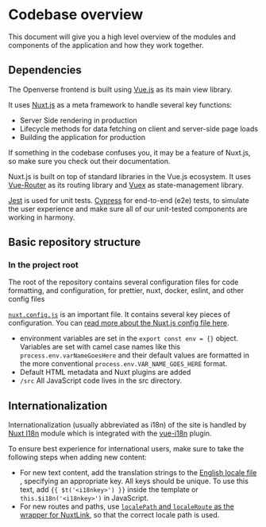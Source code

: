 # Codebase overview

This document will give you a high level overview of the modules and components of the application and how they work together.

## Dependencies

The Openverse frontend is built using [Vue.js](https://vuejs.org/) as its main view library.

It uses [Nuxt.js](https://nuxtjs.org/) as a meta framework to handle several key functions:

- Server Side rendering in production
- Lifecycle methods for data fetching on client and server-side page loads
- Building the application for production

If something in the codebase confuses you, it may be a feature of Nuxt.js, so make sure you check out their documentation.

Nuxt.js is built on top of standard libraries in the Vue.js ecosystem. It uses [Vue-Router](https://router.vuejs.org/) as its routing library and [Vuex](https://github.com/vuejs/vuex) as state-management library.

[Jest](https://jestjs.io/) is used for unit tests. [Cypress](cypress.io) for end-to-end (e2e) tests, to simulate the user experience and make sure all of our unit-tested components are working in harmony.

## Basic repository structure

### In the project root

The root of the repository contains several configuration files for code formatting, and configuration, for prettier, nuxt, docker, eslint, and other config files

[`nuxt.config.js`](./nuxt.config.js) is an important file. It contains several key pieces of configuration. You can [read more about the Nuxt.js config file here](https://nuxtjs.org/guides/configuration-glossary/configuration-build).

- environment variables are set in the `export const env = {}` object. Variables are set with camel case names like this `process.env.varNameGoesHere` and their default values are formatted in the more conventional `process.env.VAR_NAME_GOES_HERE` format.
- Default HTML metadata and Nuxt plugins are added
- `/src` All JavaScript code lives in the src directory.

## Internationalization

Internationalization (usually abbreviated as i18n) of the site is handled by [Nuxt I18n](https://i18n.nuxtjs.org) module which is integrated with the [vue-i18n](https://kazupon.github.io/vue-i18n/) plugin.

To ensure best experience for international users, make sure to take the following steps when adding new content:

- For new text content, add the translation strings to the [English locale file](./src/locales/en.json) , specifying an appropriate key. All keys should be unique. To use this text, add `{{ $t('<i18nkey>') }}` inside the template or `this.$i18n('<i18nkey>')` in JavaScript.
- For new routes and paths, use [`localePath` and `localeRoute` as the wrapper for NuxtLink](https://i18n.nuxtjs.org/basic-usage#nuxt-link), so that the correct locale path is used.
